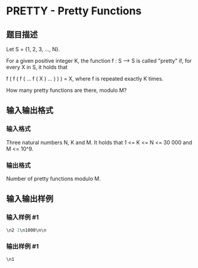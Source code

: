 # PRETTY - Pretty Functions

## 题目描述

Let S = {1, 2, 3, ..., N}.

For a given positive integer K, the function f : S --> S is called "pretty" if, for every X in S, it holds that

f ( f ( f ( ... f ( X ) ... ) ) ) = X, where f is repeated exactly K times.

How many pretty functions are there, modulo M?

## 输入输出格式

### 输入格式

Three natural numbers N, K and M. It holds that 1 <= K <= N <= 30 000 and M <= 10^9.

### 输出格式

Number of pretty functions modulo M.

## 输入输出样例

### 输入样例 #1

```cpp
\n2 1\n1000\n\n
```


### 输出样例 #1

```cpp
\n1
```


